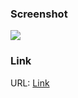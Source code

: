 ### Screenshot

![](./screenshot.jpeg)

### Link

URL: [Link](https://unruffled-booth-ee2e44.netlify.app/)
